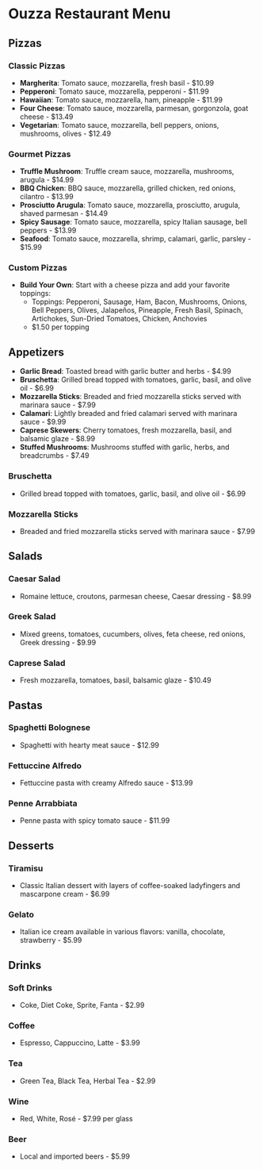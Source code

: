 # Ouzza Restaurant Menu

## Pizzas
### Classic Pizzas
- **Margherita**: Tomato sauce, mozzarella, fresh basil - $10.99
- **Pepperoni**: Tomato sauce, mozzarella, pepperoni - $11.99
- **Hawaiian**: Tomato sauce, mozzarella, ham, pineapple - $11.99
- **Four Cheese**: Tomato sauce, mozzarella, parmesan, gorgonzola, goat cheese - $13.49
- **Vegetarian**: Tomato sauce, mozzarella, bell peppers, onions, mushrooms, olives - $12.49

### Gourmet Pizzas
- **Truffle Mushroom**: Truffle cream sauce, mozzarella, mushrooms, arugula - $14.99
- **BBQ Chicken**: BBQ sauce, mozzarella, grilled chicken, red onions, cilantro - $13.99
- **Prosciutto Arugula**: Tomato sauce, mozzarella, prosciutto, arugula, shaved parmesan - $14.49
- **Spicy Sausage**: Tomato sauce, mozzarella, spicy Italian sausage, bell peppers - $13.99
- **Seafood**: Tomato sauce, mozzarella, shrimp, calamari, garlic, parsley - $15.99

### Custom Pizzas
- **Build Your Own**: Start with a cheese pizza and add your favorite toppings:
  - Toppings: Pepperoni, Sausage, Ham, Bacon, Mushrooms, Onions, Bell Peppers, Olives, Jalapeños, Pineapple, Fresh Basil, Spinach, Artichokes, Sun-Dried Tomatoes, Chicken, Anchovies
  - $1.50 per topping

## Appetizers
- **Garlic Bread**: Toasted bread with garlic butter and herbs - $4.99
- **Bruschetta**: Grilled bread topped with tomatoes, garlic, basil, and olive oil - $6.99
- **Mozzarella Sticks**: Breaded and fried mozzarella sticks served with marinara sauce - $7.99
- **Calamari**: Lightly breaded and fried calamari served with marinara sauce - $9.99
- **Caprese Skewers**: Cherry tomatoes, fresh mozzarella, basil, and balsamic glaze - $8.99
- **Stuffed Mushrooms**: Mushrooms stuffed with garlic, herbs, and breadcrumbs - $7.49


### Bruschetta
- Grilled bread topped with tomatoes, garlic, basil, and olive oil - $6.99

### Mozzarella Sticks
- Breaded and fried mozzarella sticks served with marinara sauce - $7.99

## Salads
### Caesar Salad
- Romaine lettuce, croutons, parmesan cheese, Caesar dressing - $8.99

### Greek Salad
- Mixed greens, tomatoes, cucumbers, olives, feta cheese, red onions, Greek dressing - $9.99

### Caprese Salad
- Fresh mozzarella, tomatoes, basil, balsamic glaze - $10.49

## Pastas
### Spaghetti Bolognese
- Spaghetti with hearty meat sauce - $12.99

### Fettuccine Alfredo
- Fettuccine pasta with creamy Alfredo sauce - $13.99

### Penne Arrabbiata
- Penne pasta with spicy tomato sauce - $11.99

## Desserts
### Tiramisu
- Classic Italian dessert with layers of coffee-soaked ladyfingers and mascarpone cream - $6.99

### Gelato
- Italian ice cream available in various flavors: vanilla, chocolate, strawberry - $5.99

## Drinks
### Soft Drinks
- Coke, Diet Coke, Sprite, Fanta - $2.99

### Coffee
- Espresso, Cappuccino, Latte - $3.99

### Tea
- Green Tea, Black Tea, Herbal Tea - $2.99

### Wine
- Red, White, Rosé - $7.99 per glass

### Beer
- Local and imported beers - $5.99
